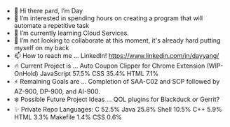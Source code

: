 - 👋 Hi there pard, I’m Day
- 👀 I’m interested in spending hours on creating a program that will automate a repetitive task
- 🌱 I’m currently learning Cloud Services.
- 💞️ I’m not looking to collaborate at this moment, it's already hard putting myself on my back
- 📫 How to reach me ... LinkedIn! https://www.linkedin.com/in/dayyang/
- 🔥 Current Project is ... Auto Coupon Clipper for Chrome Extension (WIP-OnHold)
JavaScript
57.5%
CSS
35.4%
HTML
7.1%
- ⚡ Remaining Goals are ... Completion of SAA-C02 and SCP followed by AZ-900, DP-900, and AI-900.
- ❄️ Possible Future Project Ideas ... QOL plugins for Blackduck or Gerrit?
- ✨ Private Repo Languages:
C 52.5%
Java 25.8%
Shell 10.5%
C++ 5.9%
HTML 3.3%
Makefile 1.4%
CSS 0.6%

<!---
Veiam/Veiam is a ✨ special ✨ repository because its `README.md` (this file) appears on your GitHub profile.
You can click the Preview link to take a look at your changes.
--->
